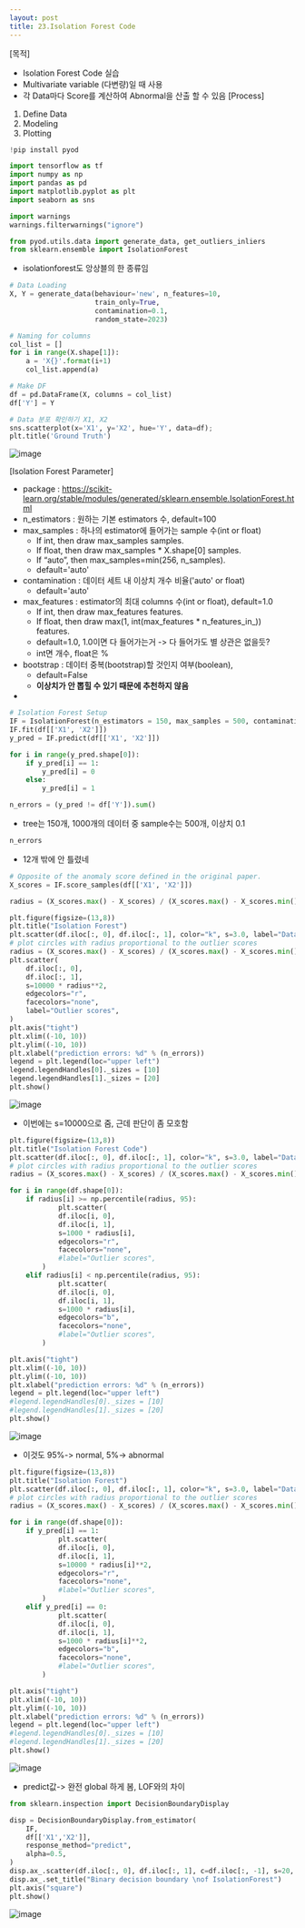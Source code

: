 ```yaml
---
layout: post
title: 23.Isolation Forest Code
---
```


[목적]
  - Isolation Forest Code 실습
  - Multivariate variable (다변량)일 때 사용
  - 각 Data마다 Score를 계산하여 Abnormal을 산출 할 수 있음
[Process]
  1. Define Data
  2. Modeling
  3. Plotting
  ```python
!pip install pyod
```

```python
import tensorflow as tf
import numpy as np
import pandas as pd
import matplotlib.pyplot as plt
import seaborn as sns

import warnings
warnings.filterwarnings("ignore")

from pyod.utils.data import generate_data, get_outliers_inliers
from sklearn.ensemble import IsolationForest
```
- isolationforest도 앙상블의 한 종류임 

```python
# Data Loading
X, Y = generate_data(behaviour='new', n_features=10, 
                     train_only=True,
                     contamination=0.1,
                     random_state=2023)
```

```python
# Naming for columns
col_list = []
for i in range(X.shape[1]):
    a = 'X{}'.format(i+1)
    col_list.append(a)
```

```python
# Make DF
df = pd.DataFrame(X, columns = col_list)
df['Y'] = Y
```

```python
# Data 분포 확인하기 X1, X2
sns.scatterplot(x='X1', y='X2', hue='Y', data=df);
plt.title('Ground Truth')
```
![image](https://github.com/code7ssage/code7ssage.github.io/blob/master/assets/attached%20file/Pasted%20image%2020240112145952.png?raw=true)

[Isolation Forest Parameter]
  - package : https://scikit-learn.org/stable/modules/generated/sklearn.ensemble.IsolationForest.html
  - n_estimators : 원하는 기본 estimators 수, default=100
  - max_samples : 하나의 estimator에 들어가는 sample 수(int or float)
      - If int, then draw max_samples samples.
      - If float, then draw max_samples * X.shape[0] samples.
      - If “auto”, then max_samples=min(256, n_samples).
      - default='auto'
  - contamination : 데이터 세트 내 이상치 개수 비율('auto' or float) 
      - default='auto'
  - max_features : estimator의 최대 columns 수(int or float), default=1.0
      - If int, then draw max_features features.
      - If float, then draw max(1, int(max_features * n_features_in_)) features.
      - default=1.0, 1.0이면 다 들어가는거 -> 다 들어가도 별 상관은 없을듯?
      - int면 개수, float은 %
  - bootstrap : 데이터 중복(bootstrap)할 것인지 여부(boolean), 
      - default=False
      - **이상치가 안 뽑힐 수 있기 때문에 추천하지 않음**
-
```python
# Isolation Forest Setup
IF = IsolationForest(n_estimators = 150, max_samples = 500, contamination = 0.1)
IF.fit(df[['X1', 'X2']])
y_pred = IF.predict(df[['X1', 'X2']])

for i in range(y_pred.shape[0]):
    if y_pred[i] == 1:
        y_pred[i] = 0
    else:
        y_pred[i] = 1

n_errors = (y_pred != df['Y']).sum()
```
-  tree는 150개, 1000개의 데이터 중 sample수는 500개, 이상치 0.1

```python
n_errors
```
- 12개 밖에 안 틀렸네

```python
# Opposite of the anomaly score defined in the original paper.
X_scores = IF.score_samples(df[['X1', 'X2']])
```

```python
radius = (X_scores.max() - X_scores) / (X_scores.max() - X_scores.min())
```

```python
plt.figure(figsize=(13,8))
plt.title("Isolation Forest")
plt.scatter(df.iloc[:, 0], df.iloc[:, 1], color="k", s=3.0, label="Data points")
# plot circles with radius proportional to the outlier scores
radius = (X_scores.max() - X_scores) / (X_scores.max() - X_scores.min())
plt.scatter(
    df.iloc[:, 0],
    df.iloc[:, 1],
    s=10000 * radius**2,
    edgecolors="r",
    facecolors="none",
    label="Outlier scores",
)
plt.axis("tight")
plt.xlim((-10, 10))
plt.ylim((-10, 10))
plt.xlabel("prediction errors: %d" % (n_errors))
legend = plt.legend(loc="upper left")
legend.legendHandles[0]._sizes = [10]
legend.legendHandles[1]._sizes = [20]
plt.show()
```
![image](https://github.com/code7ssage/code7ssage.github.io/blob/master/assets/attached%20file/Pasted%20image%2020240112150115.png?raw=true)
- 이번에는 s=10000으로 줌, 근데 판단이 좀 모호함

```python
plt.figure(figsize=(13,8))
plt.title("Isolation Forest Code")
plt.scatter(df.iloc[:, 0], df.iloc[:, 1], color="k", s=3.0, label="Data points")
# plot circles with radius proportional to the outlier scores
radius = (X_scores.max() - X_scores) / (X_scores.max() - X_scores.min()) # MinMax Scale

for i in range(df.shape[0]):
    if radius[i] >= np.percentile(radius, 95):
            plt.scatter(
            df.iloc[i, 0],
            df.iloc[i, 1],
            s=1000 * radius[i],
            edgecolors="r",
            facecolors="none",
            #label="Outlier scores",
        )
    elif radius[i] < np.percentile(radius, 95):
            plt.scatter(
            df.iloc[i, 0],
            df.iloc[i, 1],
            s=1000 * radius[i],
            edgecolors="b",
            facecolors="none",
            #label="Outlier scores",
        )

plt.axis("tight")
plt.xlim((-10, 10))
plt.ylim((-10, 10))
plt.xlabel("prediction errors: %d" % (n_errors))
legend = plt.legend(loc="upper left")
#legend.legendHandles[0]._sizes = [10]
#legend.legendHandles[1]._sizes = [20]
plt.show()
```
![image](https://github.com/code7ssage/code7ssage.github.io/blob/master/assets/attached%20file/Pasted%20image%2020240112150135.png?raw=true)
- 이것도 95%-> normal, 5%-> abnormal

```python
plt.figure(figsize=(13,8))
plt.title("Isolation Forest")
plt.scatter(df.iloc[:, 0], df.iloc[:, 1], color="k", s=3.0, label="Data points")
# plot circles with radius proportional to the outlier scores
radius = (X_scores.max() - X_scores) / (X_scores.max() - X_scores.min()) # MinMax Scale

for i in range(df.shape[0]):
    if y_pred[i] == 1:
            plt.scatter(
            df.iloc[i, 0],
            df.iloc[i, 1],
            s=10000 * radius[i]**2,
            edgecolors="r",
            facecolors="none",
            #label="Outlier scores",
        )
    elif y_pred[i] == 0:
            plt.scatter(
            df.iloc[i, 0],
            df.iloc[i, 1],
            s=1000 * radius[i]**2,
            edgecolors="b",
            facecolors="none",
            #label="Outlier scores",
        )

plt.axis("tight")
plt.xlim((-10, 10))
plt.ylim((-10, 10))
plt.xlabel("prediction errors: %d" % (n_errors))
legend = plt.legend(loc="upper left")
#legend.legendHandles[0]._sizes = [10]
#legend.legendHandles[1]._sizes = [20]
plt.show()
```
![image](https://github.com/code7ssage/code7ssage.github.io/blob/master/assets/attached%20file/Pasted%20image%2020240112150155.png?raw=true)
- predict값-> 완전 global 하게 봄, LOF와의 차이

```python
from sklearn.inspection import DecisionBoundaryDisplay

disp = DecisionBoundaryDisplay.from_estimator(
    IF,
    df[['X1','X2']],
    response_method="predict",
    alpha=0.5,
)
disp.ax_.scatter(df.iloc[:, 0], df.iloc[:, 1], c=df.iloc[:, -1], s=20, edgecolor="k")
disp.ax_.set_title("Binary decision boundary \nof IsolationForest")
plt.axis("square")
plt.show()
```
![image](https://github.com/code7ssage/code7ssage.github.io/blob/master/assets/attached%20file/Pasted%20image%2020240112150216.png?raw=true)
